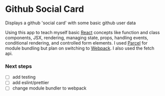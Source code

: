 # Github Social Card

Displays a github 'social card' with some basic github user data

Using this app to teach myself basic [React](https://reactjs.org) concepts like function and class components, JSX, rendering, managing state, props, handling events, conditional rendering, and controlled form elements. I used [Parcel](https://parceljs.org/) for module bundling but plan on switching to [Webpack](https://webpack.js.org). I also used the fetch api. 

### Next steps

- [ ] add testing
- [ ] add eslint/prettier
- [ ] change module bundler to webpack
